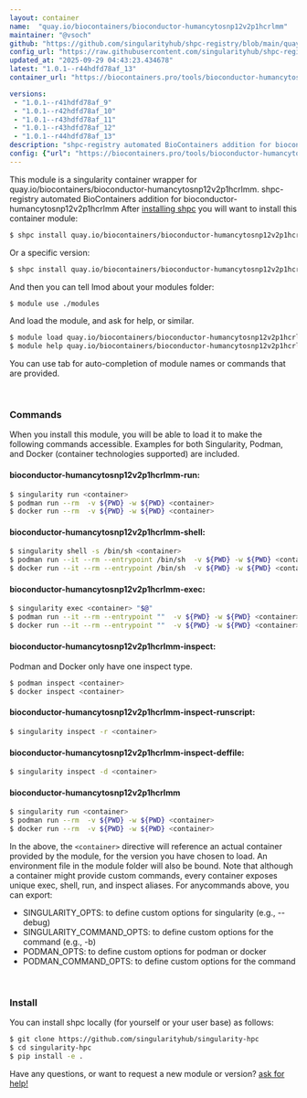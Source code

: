 ```yaml
---
layout: container
name:  "quay.io/biocontainers/bioconductor-humancytosnp12v2p1hcrlmm"
maintainer: "@vsoch"
github: "https://github.com/singularityhub/shpc-registry/blob/main/quay.io/biocontainers/bioconductor-humancytosnp12v2p1hcrlmm/container.yaml"
config_url: "https://raw.githubusercontent.com/singularityhub/shpc-registry/main/quay.io/biocontainers/bioconductor-humancytosnp12v2p1hcrlmm/container.yaml"
updated_at: "2025-09-29 04:43:23.434678"
latest: "1.0.1--r44hdfd78af_13"
container_url: "https://biocontainers.pro/tools/bioconductor-humancytosnp12v2p1hcrlmm"

versions:
 - "1.0.1--r41hdfd78af_9"
 - "1.0.1--r42hdfd78af_10"
 - "1.0.1--r43hdfd78af_11"
 - "1.0.1--r43hdfd78af_12"
 - "1.0.1--r44hdfd78af_13"
description: "shpc-registry automated BioContainers addition for bioconductor-humancytosnp12v2p1hcrlmm"
config: {"url": "https://biocontainers.pro/tools/bioconductor-humancytosnp12v2p1hcrlmm", "maintainer": "@vsoch", "description": "shpc-registry automated BioContainers addition for bioconductor-humancytosnp12v2p1hcrlmm", "latest": {"1.0.1--r44hdfd78af_13": "sha256:def68bc92c5b5f2625519481a54da89dc5259318f577c61ebd4ba26b4e9276fc"}, "tags": {"1.0.1--r41hdfd78af_9": "sha256:d4263a908c63775addab11b179c4e9fae1b2021cc3d774a02c5270b3841e8e48", "1.0.1--r42hdfd78af_10": "sha256:847fe483d3d7acc2e3656035df572daf0c72328286011a458f79ff8df36006c2", "1.0.1--r43hdfd78af_11": "sha256:78209d51487cb0a54d5b350ffebe260824a29271f31df501d140dc30514175f7", "1.0.1--r43hdfd78af_12": "sha256:203b059e9991634e2fea08e779c11a56e101dc3b322ce36a2887295aae7d73ae", "1.0.1--r44hdfd78af_13": "sha256:def68bc92c5b5f2625519481a54da89dc5259318f577c61ebd4ba26b4e9276fc"}, "docker": "quay.io/biocontainers/bioconductor-humancytosnp12v2p1hcrlmm"}
---
```


This module is a singularity container wrapper for quay.io/biocontainers/bioconductor-humancytosnp12v2p1hcrlmm.
shpc-registry automated BioContainers addition for bioconductor-humancytosnp12v2p1hcrlmm
After [installing shpc](#install) you will want to install this container module:


```bash
$ shpc install quay.io/biocontainers/bioconductor-humancytosnp12v2p1hcrlmm
```

Or a specific version:

```bash
$ shpc install quay.io/biocontainers/bioconductor-humancytosnp12v2p1hcrlmm:1.0.1--r44hdfd78af_13
```

And then you can tell lmod about your modules folder:

```bash
$ module use ./modules
```

And load the module, and ask for help, or similar.

```bash
$ module load quay.io/biocontainers/bioconductor-humancytosnp12v2p1hcrlmm/1.0.1--r44hdfd78af_13
$ module help quay.io/biocontainers/bioconductor-humancytosnp12v2p1hcrlmm/1.0.1--r44hdfd78af_13
```

You can use tab for auto-completion of module names or commands that are provided.

<br>

### Commands

When you install this module, you will be able to load it to make the following commands accessible.
Examples for both Singularity, Podman, and Docker (container technologies supported) are included.

#### bioconductor-humancytosnp12v2p1hcrlmm-run:

```bash
$ singularity run <container>
$ podman run --rm  -v ${PWD} -w ${PWD} <container>
$ docker run --rm  -v ${PWD} -w ${PWD} <container>
```

#### bioconductor-humancytosnp12v2p1hcrlmm-shell:

```bash
$ singularity shell -s /bin/sh <container>
$ podman run --it --rm --entrypoint /bin/sh  -v ${PWD} -w ${PWD} <container>
$ docker run --it --rm --entrypoint /bin/sh  -v ${PWD} -w ${PWD} <container>
```

#### bioconductor-humancytosnp12v2p1hcrlmm-exec:

```bash
$ singularity exec <container> "$@"
$ podman run --it --rm --entrypoint ""  -v ${PWD} -w ${PWD} <container> "$@"
$ docker run --it --rm --entrypoint ""  -v ${PWD} -w ${PWD} <container> "$@"
```

#### bioconductor-humancytosnp12v2p1hcrlmm-inspect:

Podman and Docker only have one inspect type.

```bash
$ podman inspect <container>
$ docker inspect <container>
```

#### bioconductor-humancytosnp12v2p1hcrlmm-inspect-runscript:

```bash
$ singularity inspect -r <container>
```

#### bioconductor-humancytosnp12v2p1hcrlmm-inspect-deffile:

```bash
$ singularity inspect -d <container>
```



#### bioconductor-humancytosnp12v2p1hcrlmm

```bash
$ singularity run <container>
$ podman run --rm  -v ${PWD} -w ${PWD} <container>
$ docker run --rm  -v ${PWD} -w ${PWD} <container>
```


In the above, the `<container>` directive will reference an actual container provided
by the module, for the version you have chosen to load. An environment file in the
module folder will also be bound. Note that although a container
might provide custom commands, every container exposes unique exec, shell, run, and
inspect aliases. For anycommands above, you can export:

 - SINGULARITY_OPTS: to define custom options for singularity (e.g., --debug)
 - SINGULARITY_COMMAND_OPTS: to define custom options for the command (e.g., -b)
 - PODMAN_OPTS: to define custom options for podman or docker
 - PODMAN_COMMAND_OPTS: to define custom options for the command

<br>

### Install

You can install shpc locally (for yourself or your user base) as follows:

```bash
$ git clone https://github.com/singularityhub/singularity-hpc
$ cd singularity-hpc
$ pip install -e .
```

Have any questions, or want to request a new module or version? [ask for help!](https://github.com/singularityhub/singularity-hpc/issues)